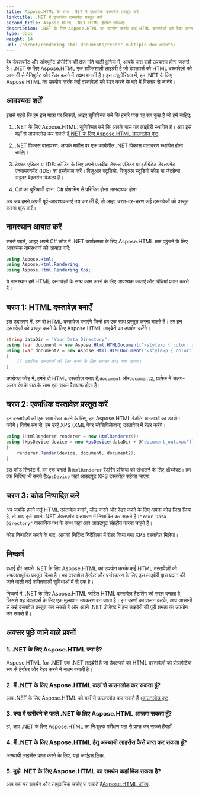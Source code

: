 ```yaml
---
title: Aspose.HTML के साथ .NET में एकाधिक दस्तावेज़ प्रस्तुत करें
linktitle: .NET में एकाधिक दस्तावेज़ प्रस्तुत करें
second_title: Aspose.HTML .NET HTML हेरफेर एपीआई
description: .NET के लिए Aspose.HTML का उपयोग करके कई HTML दस्तावेज़ों को रेंडर करना सीखें। इस शक्तिशाली लाइब्रेरी के साथ अपनी दस्तावेज़ प्रसंस्करण क्षमताओं को बढ़ाएँ।
type: docs
weight: 14
url: /hi/net/rendering-html-documents/render-multiple-documents/
---
```

वेब डेवलपमेंट और डॉक्यूमेंट प्रोसेसिंग की तेज़ गति वाली दुनिया में, आपके पास सही उपकरण होना ज़रूरी है। .NET के लिए Aspose.HTML एक शक्तिशाली लाइब्रेरी है जो डेवलपर्स को HTML दस्तावेज़ों को आसानी से मैनिपुलेट और रेंडर करने में सक्षम बनाती है। इस ट्यूटोरियल में, हम .NET के लिए Aspose.HTML का उपयोग करके कई दस्तावेज़ों को रेंडर करने के बारे में विस्तार से जानेंगे।

## आवश्यक शर्तें

इससे पहले कि हम इस यात्रा पर निकलें, आइए सुनिश्चित करें कि हमारे पास वह सब कुछ है जो हमें चाहिए:

1.  .NET के लिए Aspose.HTML: सुनिश्चित करें कि आपके पास यह लाइब्रेरी स्थापित है। आप इसे यहाँ से डाउनलोड कर सकते हैं[.NET के लिए Aspose.HTML डाउनलोड पृष्ठ](https://releases.aspose.com/html/net/).

2. .NET विकास वातावरण: आपके मशीन पर एक कार्यशील .NET विकास वातावरण स्थापित होना चाहिए।

3. टेक्स्ट एडिटर या IDE: कोडिंग के लिए अपने पसंदीदा टेक्स्ट एडिटर या इंटीग्रेटेड डेवलपमेंट एनवायरनमेंट (IDE) का इस्तेमाल करें। विज़ुअल स्टूडियो, विज़ुअल स्टूडियो कोड या जेटब्रेन्स राइडर बेहतरीन विकल्प हैं।

4. C# का बुनियादी ज्ञान: C# प्रोग्रामिंग से परिचित होना लाभदायक होगा।

अब जब हमने अपनी पूर्व-आवश्यकताएं तय कर ली हैं, तो आइए चरण-दर-चरण कई दस्तावेजों को प्रस्तुत करना शुरू करें।

## नामस्थान आयात करें

सबसे पहले, आइए अपने C# कोड में .NET कार्यक्षमता के लिए Aspose.HTML तक पहुंचने के लिए आवश्यक नामस्थानों को आयात करें:

```csharp
using Aspose.Html;
using Aspose.Html.Rendering;
using Aspose.Html.Rendering.Xps;
```

ये नामस्थान हमें HTML दस्तावेज़ों के साथ काम करने के लिए आवश्यक कक्षाएं और विधियां प्रदान करते हैं।

## चरण 1: HTML दस्तावेज़ बनाएँ

इस उदाहरण में, हम दो HTML दस्तावेज़ बनाएंगे जिन्हें हम एक साथ प्रस्तुत करना चाहते हैं। हम इन दस्तावेज़ों को प्रस्तुत करने के लिए Aspose.HTML लाइब्रेरी का उपयोग करेंगे।

```csharp
string dataDir = "Your Data Directory";
using (var document = new Aspose.Html.HTMLDocument("<style>p { color: green; }</style><p>my first paragraph</p>", @"c:\work\"))
using (var document2 = new Aspose.Html.HTMLDocument("<style>p { color: blue; }</style><p>my first paragraph</p>", @"c:\work\"))
{
    // एकाधिक दस्तावेज़ों को रेंडर करने के लिए आपका कोड यहां जाएगा।
}
```

उपरोक्त कोड में, हमने दो HTML दस्तावेज़ बनाए हैं,`document` और`document2`, प्रत्येक में अलग-अलग रंग के पाठ के साथ एक सरल पैराग्राफ होता है।

## चरण 2: एकाधिक दस्तावेज़ प्रस्तुत करें

इन दस्तावेज़ों को एक साथ रेंडर करने के लिए, हम Aspose.HTML रेंडरिंग क्षमताओं का उपयोग करेंगे। विशेष रूप से, हम उन्हें XPS (XML पेपर स्पेसिफिकेशन) दस्तावेज़ में रेंडर करेंगे।

```csharp
using (HtmlRenderer renderer = new HtmlRenderer())
using (XpsDevice device = new XpsDevice(dataDir + @"document_out.xps"))
{
    renderer.Render(device, document, document2);
}
```

 इस कोड स्निपेट में, हम एक बनाते हैं`HtmlRenderer` रेंडरिंग प्रक्रिया को संभालने के लिए ऑब्जेक्ट। हम एक निर्दिष्ट भी करते हैं`XpsDevice` जहां आउटपुट XPS दस्तावेज़ सहेजा जाएगा.

## चरण 3: कोड निष्पादित करें

 अब जबकि हमने कई HTML दस्तावेज़ बनाने, लोड करने और रेंडर करने के लिए अपना कोड लिख लिया है, तो आप इसे अपने .NET डेवलपमेंट वातावरण में निष्पादित कर सकते हैं।`"Your Data Directory"` वास्तविक पथ के साथ जहां आप आउटपुट संग्रहीत करना चाहते हैं।

कोड निष्पादित करने के बाद, आपको निर्दिष्ट निर्देशिका में रेंडर किया गया XPS दस्तावेज़ मिलेगा।

## निष्कर्ष
बधाई हो! आपने .NET के लिए Aspose.HTML का उपयोग करके कई HTML दस्तावेज़ों को सफलतापूर्वक प्रस्तुत किया है। यह दस्तावेज़ हेरफेर और प्रसंस्करण के लिए इस लाइब्रेरी द्वारा प्रदान की जाने वाली कई शक्तिशाली सुविधाओं में से एक है।

निष्कर्ष में, .NET के लिए Aspose.HTML जटिल HTML दस्तावेज़ हैंडलिंग को सरल बनाता है, जिससे यह डेवलपर्स के लिए एक मूल्यवान उपकरण बन जाता है। इन चरणों का पालन करके, आप आसानी से कई दस्तावेज़ प्रस्तुत कर सकते हैं और अपने .NET प्रोजेक्ट में इस लाइब्रेरी की पूरी क्षमता का उपयोग कर सकते हैं।

## अक्सर पूछे जाने वाले प्रश्नों

### 1. .NET के लिए Aspose.HTML क्या है?
Aspose.HTML for .NET एक .NET लाइब्रेरी है जो डेवलपर्स को HTML दस्तावेज़ों को प्रोग्रामेटिक रूप से हेरफेर और रेंडर करने में सक्षम बनाती है।

### 2. मैं .NET के लिए Aspose.HTML कहां से डाउनलोड कर सकता हूं?
 आप .NET के लिए Aspose.HTML को यहाँ से डाउनलोड कर सकते हैं।[डाउनलोड पृष्ठ](https://releases.aspose.com/html/net/).

### 3. क्या मैं खरीदने से पहले .NET के लिए Aspose.HTML आज़मा सकता हूँ?
 हां, आप .NET के लिए Aspose.HTML का निःशुल्क परीक्षण यहां से प्राप्त कर सकते हैं[यहाँ](https://releases.aspose.com/).

### 4. मैं .NET के लिए Aspose.HTML हेतु अस्थायी लाइसेंस कैसे प्राप्त कर सकता हूं?
 अस्थायी लाइसेंस प्राप्त करने के लिए, यहां जाएं[इस लिंक](https://purchase.aspose.com/temporary-license/).

### 5. मुझे .NET के लिए Aspose.HTML का समर्थन कहां मिल सकता है?
 आप यहां पर समर्थन और सामुदायिक चर्चाएं पा सकते हैं[Aspose.HTML फ़ोरम](https://forum.aspose.com/).

